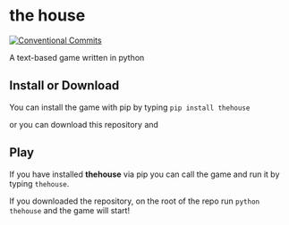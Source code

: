 # the house

[![Conventional Commits](https://img.shields.io/badge/Conventional%20Commits-1.0.0-%23FE5196?logo=conventionalcommits&logoColor=white)](https://conventionalcommits.org)

A text-based game written in python

## Install or Download

You can install the game with pip by typing `pip install thehouse`

or you can download this repository and

## Play

If you have installed **thehouse** via pip you can call the game and run it by typing `thehouse`.

If you downloaded the repository, on the root of the repo run `python thehouse` and the game will start!
